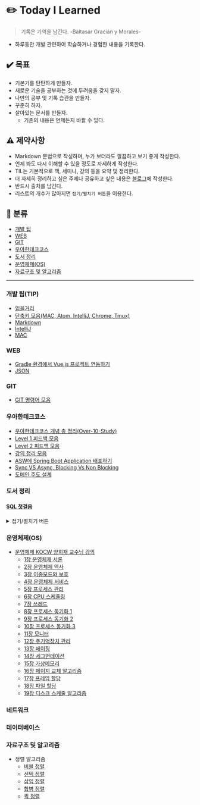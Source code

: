 # :pencil2: Today I Learned
> 기록은 기억을 남긴다. -Baltasar Gracián y Morales-

- 하루동안 개발 관련하여 학습하거나 경험한 내용을 기록한다.


## :heavy_check_mark: 목표
- 기본기를 탄탄하게 만들자.
- 새로운 기술을 공부하는 것에 두려움을 갖지 말자.
- 나만의 공부 및 기록 습관을 만들자.
- 꾸준히 하자.
- 살아있는 문서를 만들자.
  - 기존의 내용은 언제든지 바뀔 수 있다.


## :warning: 제약사항
- Markdown 문법으로 작성하며, 누가 보더라도 깔끔하고 보기 좋게 작성한다.
- 언제 봐도 다시 이해할 수 있을 정도로 자세하게 작성한다.
- TIL는 기본적으로 책, 세미나, 강의 등을 요약 및 정리한다.
- 더 자세히 정리하고 싶은 주제나 공유하고 싶은 내용은 [블로그](https://velog.io/@codemcd)에 작성한다.
- 반드시 출처를 남긴다.
- 리스트의 개수가 많아지면 `접기/펼치기 버튼`을 이용한다.


## :book: 분류
- [개발 팁](#개발-팁(tip))
- [WEB](#web)
- [GIT](#git)
- [우아한테크코스](#우아한테크코스)
- [도서 정리](#도서-정리)
- [운영체제(OS)](#운영체제(OS))
- [자료구조 및 알고리즘](#자료구조-및-알고리즘)

---

### 개발 팁(TIP)
- [읽을거리](https://github.com/CODEMCD/TIL/blob/master/TIP/%EC%9D%BD%EC%9D%84%EA%B1%B0%EB%A6%AC.md)
- [단축키 모음(MAC, Atom, IntelliJ, Chrome, Tmux)](https://github.com/CODEMCD/TIL/blob/master/TIP/%EB%8B%A8%EC%B6%95%ED%82%A4%20%EB%AA%A8%EC%9D%8C.md)
- [Markdown](https://github.com/CODEMCD/TIL/blob/master/TIP/Markdown.md)
- [IntelliJ](https://github.com/CODEMCD/TIL/blob/master/TIP/IntelliJ.md)
- [MAC](https://github.com/CODEMCD/TIL/blob/master/TIP/Mac.md)

### WEB
- [Gradle 환경에서 Vue.js 프로젝트 연동하기](https://github.com/CODEMCD/TIL/blob/master/WEB/Gradle%ED%99%98%EA%B2%BD%EC%97%90%EC%84%9C%20Vue.js%20%ED%94%84%EB%A1%9C%EC%A0%9D%ED%8A%B8%ED%95%98%EA%B8%B0.md)
- [JSON](https://github.com/CODEMCD/TIL/blob/master/WEB/JSON.md)


### GIT
- [GIT 명령어 모음](https://github.com/CODEMCD/TIL/blob/master/GIT/GIT%20%EB%AA%85%EB%A0%B9%EC%96%B4.md)


### 우아한테크코스
- [우아한테크코스 개념 총 정리(Over-10-Study)](https://github.com/Over-10-Study/woowa-tech-wiki)
- [Level 1 피드백 모음](https://github.com/CODEMCD/TIL/blob/master/%EC%9A%B0%EC%95%84%ED%95%9C%ED%85%8C%ED%81%AC%EC%BD%94%EC%8A%A4/Level1%20%ED%94%BC%EB%93%9C%EB%B0%B1%20%EB%AA%A8%EC%9D%8C.md)
- [Level 2 피드백 모음](https://github.com/CODEMCD/TIL/blob/master/%EC%9A%B0%EC%95%84%ED%95%9C%ED%85%8C%ED%81%AC%EC%BD%94%EC%8A%A4/Level2%20%ED%94%BC%EB%93%9C%EB%B0%B1%20%EB%AA%A8%EC%9D%8C.md)
- [강의 정리 모음](https://github.com/CODEMCD/TIL/blob/master/%EC%9A%B0%EC%95%84%ED%95%9C%ED%85%8C%ED%81%AC%EC%BD%94%EC%8A%A4/%EA%B0%95%EC%9D%98%20%EC%A0%95%EB%A6%AC%20%EB%AA%A8%EC%9D%8C.md)
- [ASW에 Spring Boot Application 배포하기](https://github.com/CODEMCD/TIL/blob/master/%EC%9A%B0%EC%95%84%ED%95%9C%ED%85%8C%ED%81%AC%EC%BD%94%EC%8A%A4/AWS%EC%97%90%20Spring%20Web%20Application%20%EB%B0%B0%ED%8F%AC%ED%95%98%EA%B8%B0.md)
- [Sync VS Async, Blocking Vs Non Blocking](https://github.com/CODEMCD/TIL/blob/master/%EC%9A%B0%EC%95%84%ED%95%9C%ED%85%8C%ED%81%AC%EC%BD%94%EC%8A%A4/Sync%20VS%20Async%2CBlocking%20VS%20Non%20Blocking.md)
- [도메인 주도 설계](https://github.com/CODEMCD/TIL/blob/master/%EC%9A%B0%EC%95%84%ED%95%9C%ED%85%8C%ED%81%AC%EC%BD%94%EC%8A%A4/%EB%8F%84%EB%A9%94%EC%9D%B8%20%EC%A3%BC%EB%8F%84%20%EC%84%A4%EA%B3%84.md)


### 도서 정리
#### [SQL 첫걸음](http://www.kyobobook.co.kr/product/detailViewKor.laf?ejkGb=KOR&mallGb=KOR&barcode=9788968482311&orderClick=LAG&Kc=)

<details>
<summary>접기/펼치기 버튼</summary>
<div markdown="1">

- [1강 데이터베이스](https://github.com/CODEMCD/TIL/blob/master/%EB%8F%84%EC%84%9C/SQL%20%EC%B2%AB%EA%B1%B8%EC%9D%8C/1%EA%B0%95%20%EB%8D%B0%EC%9D%B4%ED%84%B0%EB%B2%A0%EC%9D%B4%EC%8A%A4.md)
- [2강 다양한 데이터베이스](https://github.com/CODEMCD/TIL/blob/master/%EB%8F%84%EC%84%9C/SQL%20%EC%B2%AB%EA%B1%B8%EC%9D%8C/2%EA%B0%95%20%EB%8B%A4%EC%96%91%ED%95%9C%20%EB%8D%B0%EC%9D%B4%ED%84%B0%EB%B2%A0%EC%9D%B4%EC%8A%A4.md)
- [3강 데이터베이스 서버](https://github.com/CODEMCD/TIL/blob/master/%EB%8F%84%EC%84%9C/SQL%20%EC%B2%AB%EA%B1%B8%EC%9D%8C/3%EA%B0%95%20%EB%8D%B0%EC%9D%B4%ED%84%B0%EB%B2%A0%EC%9D%B4%EC%8A%A4%20%EC%84%9C%EB%B2%84.md)
- [4강 Hello World 실행하기](https://github.com/CODEMCD/TIL/blob/master/%EB%8F%84%EC%84%9C/SQL%20%EC%B2%AB%EA%B1%B8%EC%9D%8C/4%EA%B0%95%20Hello%20World%20%EC%8B%A4%ED%96%89%ED%95%98%EA%B8%B0.md)
- [5강 테이블 구조 참조하기](https://github.com/CODEMCD/TIL/blob/master/%EB%8F%84%EC%84%9C/SQL%20%EC%B2%AB%EA%B1%B8%EC%9D%8C/5%EA%B0%95%20%ED%85%8C%EC%9D%B4%EB%B8%94%20%EA%B5%AC%EC%A1%B0%20%EC%B0%B8%EC%A1%B0%ED%95%98%EA%B8%B0.md)
- [6강 검색 조건 지정하기](https://github.com/CODEMCD/TIL/blob/master/%EB%8F%84%EC%84%9C/SQL%20%EC%B2%AB%EA%B1%B8%EC%9D%8C/6%EA%B0%95%20%EA%B2%80%EC%83%89%20%EC%A1%B0%EA%B1%B4%20%EC%A7%80%EC%A0%95%ED%95%98%EA%B8%B0.md)
- [7강 조건 조합하기](https://github.com/CODEMCD/TIL/blob/master/%EB%8F%84%EC%84%9C/SQL%20%EC%B2%AB%EA%B1%B8%EC%9D%8C/7%EA%B0%95%20%EC%A1%B0%EA%B1%B4%20%EC%A1%B0%ED%95%A9%ED%95%98%EA%B8%B0.md)
- [8강 패턴 매칭에 의한 검색](https://github.com/CODEMCD/TIL/blob/master/%EB%8F%84%EC%84%9C/SQL%20%EC%B2%AB%EA%B1%B8%EC%9D%8C/8%EA%B0%95%20%ED%8C%A8%ED%84%B4%20%EB%A7%A4%EC%B9%AD%EC%97%90%20%EC%9D%98%ED%95%9C%20%EA%B2%80%EC%83%89.md)

</div>
</details>


### 운영체제(OS)
- [운영체제 KOCW 양희재 교수님 강의](http://www.kocw.net/home/search/kemView.do?kemId=978503)
  - [1장 운영체제 서론](https://github.com/CODEMCD/TIL/blob/master/OS/1%EC%9E%A5-%EC%9A%B4%EC%98%81%EC%B2%B4%EC%A0%9C%20%EC%84%9C%EB%A1%A0.md)
  - [2장 운영체제 역사](https://github.com/CODEMCD/TIL/blob/master/OS/2%EC%9E%A5-%EC%9A%B4%EC%98%81%EC%B2%B4%EC%A0%9C%20%EC%97%AD%EC%82%AC.md)
  - [3장 이중모드와 보호](https://github.com/CODEMCD/TIL/blob/master/OS/3%EC%9E%A5-%EC%9D%B4%EC%A4%91%EB%AA%A8%EB%93%9C%EC%99%80%20%EB%B3%B4%ED%98%B8.md)
  - [4장 운영체제 서비스](https://github.com/CODEMCD/TIL/blob/master/OS/4%EC%9E%A5-%EC%9A%B4%EC%98%81%EC%B2%B4%EC%A0%9C%20%EC%84%9C%EB%B9%84%EC%8A%A4.md)
  - [5장 프로세스 관리](https://github.com/CODEMCD/TIL/blob/master/OS/5%EC%9E%A5-%ED%94%84%EB%A1%9C%EC%84%B8%EC%8A%A4%EA%B4%80%EB%A6%AC.md)
  - [6장 CPU 스케줄링](https://github.com/CODEMCD/TIL/blob/master/OS/6%EC%9E%A5-CPU%EC%8A%A4%EC%BC%80%EC%A4%84%EB%A7%81.md)
  - [7장 쓰레드](https://github.com/CODEMCD/TIL/blob/master/OS/7%EC%9E%A5-%EC%93%B0%EB%A0%88%EB%93%9C.md)
  - [8장 프로세스 동기화 1](https://github.com/CODEMCD/TIL/blob/master/OS/8%EC%9E%A5-%ED%94%84%EB%A1%9C%EC%84%B8%EC%8A%A4%20%EB%8F%99%EA%B8%B0%ED%99%94-1.md)
  - [9장 프로세스 동기화 2](https://github.com/CODEMCD/TIL/blob/master/OS/9%EC%9E%A5-%ED%94%84%EB%A1%9C%EC%84%B8%EC%8A%A4%20%EB%8F%99%EA%B8%B0%ED%99%94-2.md)
  - [10장 프로세스 동기화 3](https://github.com/CODEMCD/TIL/blob/master/OS/10%EC%9E%A5-%ED%94%84%EB%A1%9C%EC%84%B8%EC%8A%A4%20%EB%8F%99%EA%B8%B0%ED%99%94-3.md)
  - [11장 모니터](https://github.com/CODEMCD/TIL/blob/master/OS/11%EC%9E%A5-%EB%AA%A8%EB%8B%88%ED%84%B0.md)
  - [12장 주기억장치 관리](https://github.com/CODEMCD/TIL/blob/master/OS/12%EC%9E%A5-%EC%A3%BC%EA%B8%B0%EC%96%B5%EC%9E%A5%EC%B9%98%20%EA%B4%80%EB%A6%AC.md)
  - [13장 페이징](https://github.com/CODEMCD/TIL/blob/master/OS/13%EC%9E%A5-%ED%8E%98%EC%9D%B4%EC%A7%95.md)
  - [14장 세그먼테이션](https://github.com/CODEMCD/TIL/blob/master/OS/14%EC%9E%A5-%EC%84%B8%EA%B7%B8%EB%A8%BC%ED%85%8C%EC%9D%B4%EC%85%98.md)
  - [15장 가상메모리](https://github.com/CODEMCD/TIL/blob/master/OS/15%EC%9E%A5-%EA%B0%80%EC%83%81%EB%A9%94%EB%AA%A8%EB%A6%AC.md)
  - [16장 페이지 교체 알고리즘](https://github.com/CODEMCD/TIL/blob/master/OS/16%EC%9E%A5-%ED%8E%98%EC%9D%B4%EC%A7%80%20%EA%B5%90%EC%B2%B4%20%EC%95%8C%EA%B3%A0%EB%A6%AC%EC%A6%98.md)
  - [17장 프레임 할당](https://github.com/CODEMCD/TIL/blob/master/OS/17%EC%9E%A5-%ED%94%84%EB%A0%88%EC%9E%84%20%ED%95%A0%EB%8B%B9.md)
  - [18장 파일 할당](https://github.com/CODEMCD/TIL/blob/master/OS/18%EC%9E%A5-%ED%8C%8C%EC%9D%BC%20%ED%95%A0%EB%8B%B9.md)
  - [19장 디스크 스케줄 알고리즘](https://github.com/CODEMCD/TIL/blob/master/OS/19%EC%9E%A5-%EB%94%94%EC%8A%A4%ED%81%AC%20%EC%8A%A4%EC%BC%80%EC%A4%84%20%EC%95%8C%EA%B3%A0%EB%A6%AC%EC%A6%98.md)


### 네트워크


### 데이터베이스


### 자료구조 및 알고리즘
- 정렬 알고리즘
  - [버블 정렬](https://github.com/CODEMCD/TIL/blob/master/DataStructure/%EB%B2%84%EB%B8%94%20%EC%A0%95%EB%A0%AC.md)
  - [선택 정렬](https://github.com/CODEMCD/TIL/blob/master/DataStructure/%EC%84%A0%ED%83%9D%20%EC%A0%95%EB%A0%AC.md)
  - [삽입 정렬](https://github.com/CODEMCD/TIL/blob/master/DataStructure/%EC%82%BD%EC%9E%85%20%EC%A0%95%EB%A0%AC.md)
  - [합병 정렬](https://github.com/CODEMCD/TIL/blob/master/DataStructure/%ED%95%A9%EB%B3%91%20%EC%A0%95%EB%A0%AC.md)
  - [퀵 정렬](https://github.com/CODEMCD/TIL/blob/master/DataStructure/%ED%80%B5%20%EC%A0%95%EB%A0%AC.md)
